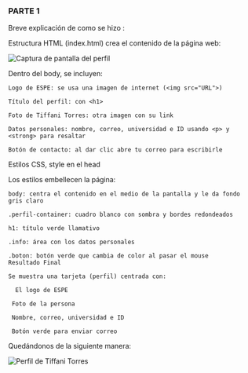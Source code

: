 ### PARTE 1 
Breve explicación de como se hizo : 

Estructura HTML (index.html)
 crea el contenido de la página web:


![Captura de pantalla del perfil](https://i.ibb.co/hJrznRfg/C-digo.png)

Dentro del body, se incluyen:

    Logo de ESPE: se usa una imagen de internet (<img src="URL">)

    Título del perfil: con <h1>

    Foto de Tiffani Torres: otra imagen con su link

    Datos personales: nombre, correo, universidad e ID usando <p> y <strong> para resaltar

    Botón de contacto: al dar clic abre tu correo para escribirle

Estilos CSS, style en el head

Los estilos embellecen la página:

    body: centra el contenido en el medio de la pantalla y le da fondo gris claro

    .perfil-container: cuadro blanco con sombra y bordes redondeados

    h1: título verde llamativo

    .info: área con los datos personales

    .boton: botón verde que cambia de color al pasar el mouse
    Resultado Final

    Se muestra una tarjeta (perfil) centrada con:

      El logo de ESPE

     Foto de la persona

     Nombre, correo, universidad e ID

     Botón verde para enviar correo

Quedándonos de la siguiente manera: 

![Perfil de Tiffani Torres](https://i.ibb.co/PztwMfbw/Perfil.png)































        







        
